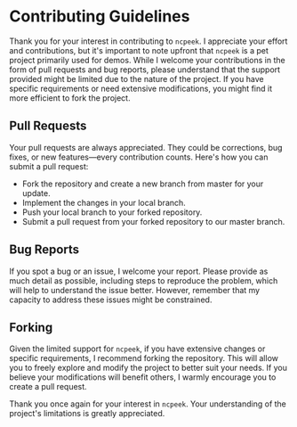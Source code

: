 # Contributing Guidelines

Thank you for your interest in contributing to `ncpeek`. I appreciate your effort and contributions, but it's important to note upfront that `ncpeek` is a pet project primarily used for demos. While I welcome your contributions in the form of pull requests and bug reports, please understand that the support provided might be limited due to the nature of the project. If you have specific requirements or need extensive modifications, you might find it more efficient to fork the project.

## Pull Requests

Your pull requests are always appreciated. They could be corrections, bug fixes, or new features—every contribution counts. Here's how you can submit a pull request:

- Fork the repository and create a new branch from master for your update.
- Implement the changes in your local branch.
- Push your local branch to your forked repository.
- Submit a pull request from your forked repository to our master branch.

## Bug Reports

If you spot a bug or an issue, I welcome your report. Please provide as much detail as possible, including steps to reproduce the problem, which will help to understand the issue better. However, remember that my capacity to address these issues might be constrained.

## Forking

Given the limited support for `ncpeek`, if you have extensive changes or specific requirements, I recommend forking the repository. This will allow you to freely explore and modify the project to better suit your needs. If you believe your modifications will benefit others, I warmly encourage you to create a pull request.

Thank you once again for your interest in `ncpeek`. Your understanding of the project's limitations is greatly appreciated.
